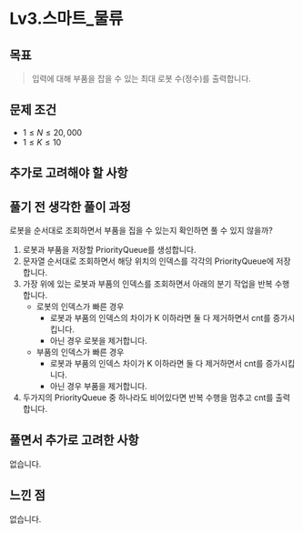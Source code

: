 # Lv3.스마트_물류

## 목표
> 입력에 대해 부품을 잡을 수 있는 최대 로봇 수(정수)를 출력합니다.

## 문제 조건
* $1 \leq N \leq 20,000$
* $1 \leq K \leq 10$

## 추가로 고려해야 할 사항

## 풀기 전 생각한 풀이 과정
로봇을 순서대로 조회하면서 부품을 집을 수 있는지 확인하면 풀 수 있지 않을까?
1. 로봇과 부품을 저장할 PriorityQueue를 생성합니다.
2. 문자열 순서대로 조회하면서 해당 위치의 인덱스를 각각의 PriorityQueue에 저장합니다.
3. 가장 위에 있는 로봇과 부품의 인덱스를 조회하면서 아래의 분기 작업을 반복 수행합니다.
    * 로봇의 인덱스가 빠른 경우
      * 로봇과 부품의 인덱스의 차이가 K 이하라면 둘 다 제거하면서 cnt를 증가시킵니다.
      * 아닌 경우 로봇을 제거합니다.
    * 부품의 인덱스가 빠른 경우
      * 로봇과 부품의 인덱스 차이가 K 이하라면 둘 다 제거하면서 cnt를 증가시킵니다.
      * 아닌 경우 부품을 제거합니다.
4. 두가지의 PriorityQueue 중 하나라도 비어있다면 반복 수행을 멈추고 cnt를 출력합니다.

## 풀면서 추가로 고려한 사항
없습니다.

## 느낀 점
없습니다.
